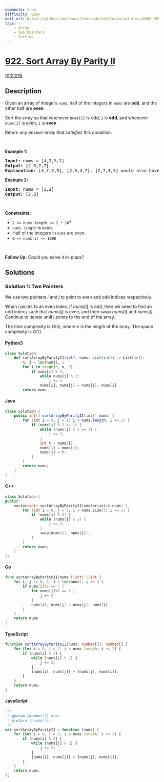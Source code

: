```yaml
---
comments: true
difficulty: Easy
edit_url: https://github.com/doocs/leetcode/edit/main/solution/0900-0999/0922.Sort%20Array%20By%20Parity%20II/README_EN.md
tags:
    - Array
    - Two Pointers
    - Sorting
---
```


<!-- problem:start -->

# [922. Sort Array By Parity II](https://leetcode.com/problems/sort-array-by-parity-ii)

[中文文档](/solution/0900-0999/0922.Sort%20Array%20By%20Parity%20II/README.md)

## Description

<!-- description:start -->

<p>Given an array of integers <code>nums</code>, half of the integers in <code>nums</code> are <strong>odd</strong>, and the other half are <strong>even</strong>.</p>

<p>Sort the array so that whenever <code>nums[i]</code> is odd, <code>i</code> is <strong>odd</strong>, and whenever <code>nums[i]</code> is even, <code>i</code> is <strong>even</strong>.</p>

<p>Return <em>any answer array that satisfies this condition</em>.</p>

<p>&nbsp;</p>
<p><strong class="example">Example 1:</strong></p>

<pre>
<strong>Input:</strong> nums = [4,2,5,7]
<strong>Output:</strong> [4,5,2,7]
<strong>Explanation:</strong> [4,7,2,5], [2,5,4,7], [2,7,4,5] would also have been accepted.
</pre>

<p><strong class="example">Example 2:</strong></p>

<pre>
<strong>Input:</strong> nums = [2,3]
<strong>Output:</strong> [2,3]
</pre>

<p>&nbsp;</p>
<p><strong>Constraints:</strong></p>

<ul>
	<li><code>2 &lt;= nums.length &lt;= 2 * 10<sup>4</sup></code></li>
	<li><code>nums.length</code> is even.</li>
	<li>Half of the integers in <code>nums</code> are even.</li>
	<li><code>0 &lt;= nums[i] &lt;= 1000</code></li>
</ul>

<p>&nbsp;</p>
<p><strong>Follow Up:</strong> Could you solve it in-place?</p>

<!-- description:end -->

## Solutions

<!-- solution:start -->

### Solution 1: Two Pointers

We use two pointers $i$ and $j$ to point to even and odd indices respectively.

When $i$ points to an even index, if $nums[i]$ is odd, then we need to find an odd index $j$ such that $nums[j]$ is even, and then swap $nums[i]$ and $nums[j]$. Continue to iterate until $i$ points to the end of the array.

The time complexity is $O(n)$, where $n$ is the length of the array. The space complexity is $O(1)$.

<!-- tabs:start -->

#### Python3

```python
class Solution:
    def sortArrayByParityII(self, nums: List[int]) -> List[int]:
        n, j = len(nums), 1
        for i in range(0, n, 2):
            if nums[i] % 2:
                while nums[j] % 2:
                    j += 2
                nums[i], nums[j] = nums[j], nums[i]
        return nums
```

#### Java

```java
class Solution {
    public int[] sortArrayByParityII(int[] nums) {
        for (int i = 0, j = 1; i < nums.length; i += 2) {
            if (nums[i] % 2 == 1) {
                while (nums[j] % 2 == 1) {
                    j += 2;
                }
                int t = nums[i];
                nums[i] = nums[j];
                nums[j] = t;
            }
        }
        return nums;
    }
}
```

#### C++

```cpp
class Solution {
public:
    vector<int> sortArrayByParityII(vector<int>& nums) {
        for (int i = 0, j = 1; i < nums.size(); i += 2) {
            if (nums[i] % 2) {
                while (nums[j] % 2) {
                    j += 2;
                }
                swap(nums[i], nums[j]);
            }
        }
        return nums;
    }
};
```

#### Go

```go
func sortArrayByParityII(nums []int) []int {
	for i, j := 0, 1; i < len(nums); i += 2 {
		if nums[i]%2 == 1 {
			for nums[j]%2 == 1 {
				j += 2
			}
			nums[i], nums[j] = nums[j], nums[i]
		}
	}
	return nums
}
```

#### TypeScript

```ts
function sortArrayByParityII(nums: number[]): number[] {
    for (let i = 0, j = 1; i < nums.length; i += 2) {
        if (nums[i] % 2) {
            while (nums[j] % 2) {
                j += 2;
            }
            [nums[i], nums[j]] = [nums[j], nums[i]];
        }
    }
    return nums;
}
```

#### JavaScript

```js
/**
 * @param {number[]} nums
 * @return {number[]}
 */
var sortArrayByParityII = function (nums) {
    for (let i = 0, j = 1; i < nums.length; i += 2) {
        if (nums[i] % 2) {
            while (nums[j] % 2) {
                j += 2;
            }
            [nums[i], nums[j]] = [nums[j], nums[i]];
        }
    }
    return nums;
};
```

<!-- tabs:end -->

<!-- solution:end -->

<!-- problem:end -->
